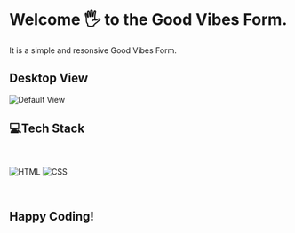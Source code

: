 # Welcome 🖐 to the Good Vibes Form.
It is a simple and resonsive Good Vibes Form.

## Desktop View
![Default View](goodVibesForm.png)



## 💻Tech Stack
<br>

![HTML](https://img.shields.io/badge/html5%20-%23E34F26.svg?&style=for-the-badge&logo=html5&logoColor=white)
![CSS](https://img.shields.io/badge/css3%20-%231572B6.svg?&style=for-the-badge&logo=css3&logoColor=white)

<br>

## Happy Coding!
